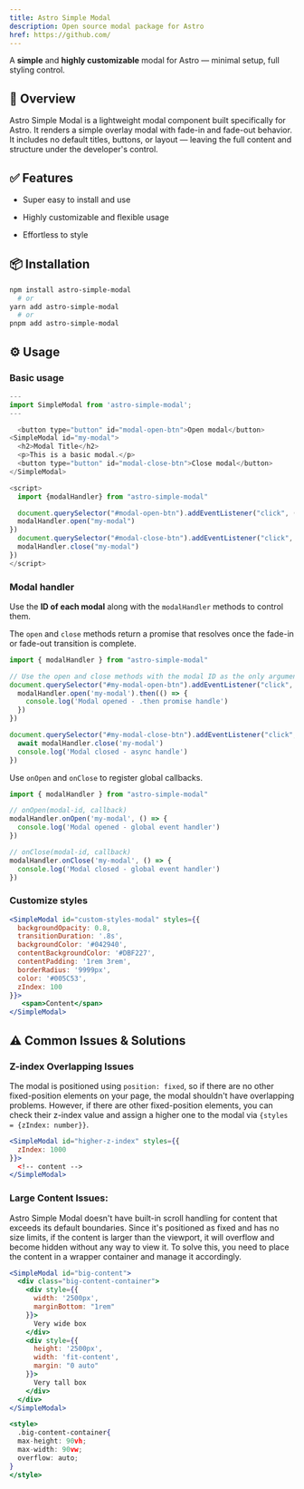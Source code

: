 ```yaml
---
title: Astro Simple Modal
description: Open source modal package for Astro
href: https://github.com/
---
```


A **simple** and **highly customizable** modal for Astro — minimal setup, full styling control.

## 🧾 Overview

Astro Simple Modal is a lightweight modal component built specifically for Astro. It renders a simple overlay modal with fade-in and fade-out behavior. It includes no default titles, buttons, or layout — leaving the full content and structure under the developer's control.

## ✅ Features

- Super easy to install and use

- Highly customizable and flexible usage

- Effortless to style

## 📦 Installation

```bash
npm install astro-simple-modal
  # or
yarn add astro-simple-modal
  # or
pnpm add astro-simple-modal
```

## ⚙️ Usage

### Basic usage

```javascript
---
import SimpleModal from 'astro-simple-modal';
---

  <button type="button" id="modal-open-btn">Open modal</button>
<SimpleModal id="my-modal">
  <h2>Modal Title</h2>
  <p>This is a basic modal.</p>
  <button type="button" id="modal-close-btn">Close modal</button>
</SimpleModal>

<script>
  import {modalHandler} from "astro-simple-modal"

  document.querySelector("#modal-open-btn").addEventListener("click", () => {
  modalHandler.open("my-modal")
})
  document.querySelector("#modal-close-btn").addEventListener("click", () => {
  modalHandler.close("my-modal")
})
</script>
```
### Modal handler

Use the **ID of each modal** along with the `modalHandler` methods to control them.

The `open` and `close` methods return a promise that resolves once the fade-in or fade-out transition is complete.

```javascript
import { modalHandler } from "astro-simple-modal"

// Use the open and close methods with the modal ID as the only argument
document.querySelector("#my-modal-open-btn").addEventListener("click", () => {
  modalHandler.open('my-modal').then(() => {
    console.log('Modal opened - .then promise handle')
  })
})

document.querySelector("#my-modal-close-btn").addEventListener("click", async () => {
  await modalHandler.close('my-modal')
  console.log('Modal closed - async handle')
})
```

Use `onOpen` and `onClose` to register global callbacks.

```javascript
import { modalHandler } from "astro-simple-modal"

// onOpen(modal-id, callback)
modalHandler.onOpen('my-modal', () => {
  console.log('Modal opened - global event handler')
})

// onClose(modal-id, callback)
modalHandler.onClose('my-modal', () => {
  console.log('Modal closed - global event handler')
})
```

### Customize styles

```jsx
<SimpleModal id="custom-styles-modal" styles={{
  backgroundOpacity: 0.8,
  transitionDuration: '.8s',
  backgroundColor: '#042940',
  contentBackgroundColor: '#DBF227',
  contentPadding: '1rem 3rem',
  borderRadius: '9999px',
  color: '#005C53',
  zIndex: 100
}}>
   <span>Content</span>
</SimpleModal>
```

## ⚠️ Common Issues & Solutions

### Z-index Overlapping Issues
The modal is positioned using `position: fixed`, so if there are no other fixed-position elements on your page, the modal shouldn't have overlapping problems. However, if there are other fixed-position elements, you can check their z-index value and assign a higher one to the modal via `{styles = {zIndex: number}}`.

```jsx
<SimpleModal id="higher-z-index" styles={{
  zIndex: 1000
}}>
  <!-- content -->
</SimpleModal>
```

### Large Content Issues:

Astro Simple Modal doesn't have built-in scroll handling for content that exceeds its default boundaries. Since it's positioned as fixed and has no size limits, if the content is larger than the viewport, it will overflow and become hidden without any way to view it. To solve this, you need to place the content in a wrapper container and manage it accordingly.

```jsx
<SimpleModal id="big-content">
  <div class="big-content-container">
    <div style={{
      width: '2500px',
      marginBottom: "1rem"
    }}>
      Very wide box
    </div>
    <div style={{
      height: '2500px',
      width: 'fit-content',
      margin: "0 auto"
    }}>
      Very tall box
    </div>
  </div>
</SimpleModal>

<style>
  .big-content-container{
  max-height: 90vh;
  max-width: 90vw;
  overflow: auto;
}
</style>
```
